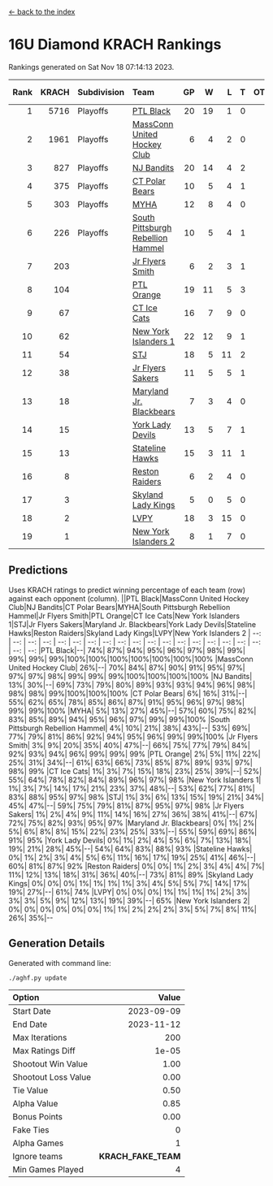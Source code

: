 [<- back to the index](readme.md)
# 16U Diamond KRACH Rankings
Rankings generated on Sat Nov 18 07:14:13 2023.

Rank|KRACH|Subdivision|Team|GP|W|L|T|OTW|OTL|SoS|Exp Wins|Win Diff
---:|---:|:---|:---|---:|---:|---:|---:|---:|---:|---:|---:|---:
1|5716|Playoffs|[PTL Black](https://gamesheetstats.com/seasons/3663/teams/140833/schedule)|20|19|1|0|2|0|376|19.8|-0.0
2|1961|Playoffs|[MassConn United Hockey Club](https://gamesheetstats.com/seasons/3663/teams/140835/schedule)|6|4|2|0|0|0|1889|4.8|-0.0
3|827|Playoffs|[NJ Bandits](https://gamesheetstats.com/seasons/3663/teams/140836/schedule)|20|14|4|2|0|1|834|15.8|-0.0
4|375|Playoffs|[CT Polar Bears](https://gamesheetstats.com/seasons/3663/teams/140834/schedule)|10|5|4|1|0|0|1260|6.3|-0.0
5|303|Playoffs|[MYHA](https://gamesheetstats.com/seasons/3663/teams/140838/schedule)|12|8|4|0|0|0|1029|8.9|0.0
6|226|Playoffs|[South Pittsburgh Rebellion Hammel](https://gamesheetstats.com/seasons/3663/teams/140839/schedule)|10|5|4|1|0|0|1185|6.4|0.0
7|203||[Jr Flyers Smith](https://gamesheetstats.com/seasons/3663/teams/140837/schedule)|6|2|3|1|0|2|1066|3.4|0.0
8|104||[PTL Orange](https://gamesheetstats.com/seasons/3663/teams/140842/schedule)|19|11|5|3|1|0|78|13.4|0.0
9|67||[CT Ice Cats](https://gamesheetstats.com/seasons/3663/teams/140846/schedule)|16|7|9|0|0|1|714|7.9|0.0
10|62||[New York Islanders 1](https://gamesheetstats.com/seasons/3663/teams/140847/schedule)|22|12|9|1|3|0|112|13.4|0.0
11|54||[STJ](https://gamesheetstats.com/seasons/3663/teams/140841/schedule)|18|5|11|2|0|1|1066|6.9|0.0
12|38||[Jr Flyers Sakers](https://gamesheetstats.com/seasons/3663/teams/140843/schedule)|11|5|5|1|2|0|110|6.4|0.0
13|18||[Maryland Jr. Blackbears](https://gamesheetstats.com/seasons/3663/teams/140848/schedule)|7|3|4|0|0|1|759|3.9|0.0
14|15||[York Lady Devils](https://gamesheetstats.com/seasons/3663/teams/140845/schedule)|13|5|7|1|0|2|487|6.4|0.0
15|13||[Stateline Hawks](https://gamesheetstats.com/seasons/3663/teams/140840/schedule)|15|3|11|1|0|1|1237|4.4|0.0
16|8||[Reston Raiders](https://gamesheetstats.com/seasons/3663/teams/140850/schedule)|6|2|4|0|1|0|31|2.9|0.0
17|3||[Skyland Lady Kings](https://gamesheetstats.com/seasons/3663/teams/140849/schedule)|5|0|5|0|0|0|58|0.9|0.0
18|2||[LVPY](https://gamesheetstats.com/seasons/3663/teams/140844/schedule)|18|3|15|0|0|0|111|3.9|0.0
19|1||[New York Islanders 2](https://gamesheetstats.com/seasons/3663/teams/140851/schedule)|8|1|7|0|0|0|45|1.9|0.0

## Predictions
Uses KRACH ratings to predict winning percentage of each team (row) against each opponent (column).
||PTL Black|MassConn United Hockey Club|NJ Bandits|CT Polar Bears|MYHA|South Pittsburgh Rebellion Hammel|Jr Flyers Smith|PTL Orange|CT Ice Cats|New York Islanders 1|STJ|Jr Flyers Sakers|Maryland Jr. Blackbears|York Lady Devils|Stateline Hawks|Reston Raiders|Skyland Lady Kings|LVPY|New York Islanders 2
| --: | --: | --: | --: | --: | --: | --: | --: | --: | --: | --: | --: | --: | --: | --: | --: | --: | --: | --: | --: 
|PTL Black|--| 74%| 87%| 94%| 95%| 96%| 97%| 98%| 99%| 99%| 99%| 99%|100%|100%|100%|100%|100%|100%|100%
|MassConn United Hockey Club| 26%|--| 70%| 84%| 87%| 90%| 91%| 95%| 97%| 97%| 97%| 98%| 99%| 99%| 99%|100%|100%|100%|100%
|NJ Bandits| 13%| 30%|--| 69%| 73%| 79%| 80%| 89%| 93%| 93%| 94%| 96%| 98%| 98%| 98%| 99%|100%|100%|100%
|CT Polar Bears|  6%| 16%| 31%|--| 55%| 62%| 65%| 78%| 85%| 86%| 87%| 91%| 95%| 96%| 97%| 98%| 99%| 99%|100%
|MYHA|  5%| 13%| 27%| 45%|--| 57%| 60%| 75%| 82%| 83%| 85%| 89%| 94%| 95%| 96%| 97%| 99%| 99%|100%
|South Pittsburgh Rebellion Hammel|  4%| 10%| 21%| 38%| 43%|--| 53%| 69%| 77%| 79%| 81%| 86%| 92%| 94%| 95%| 96%| 99%| 99%|100%
|Jr Flyers Smith|  3%|  9%| 20%| 35%| 40%| 47%|--| 66%| 75%| 77%| 79%| 84%| 92%| 93%| 94%| 96%| 99%| 99%| 99%
|PTL Orange|  2%|  5%| 11%| 22%| 25%| 31%| 34%|--| 61%| 63%| 66%| 73%| 85%| 87%| 89%| 93%| 97%| 98%| 99%
|CT Ice Cats|  1%|  3%|  7%| 15%| 18%| 23%| 25%| 39%|--| 52%| 55%| 64%| 78%| 82%| 84%| 89%| 96%| 97%| 98%
|New York Islanders 1|  1%|  3%|  7%| 14%| 17%| 21%| 23%| 37%| 48%|--| 53%| 62%| 77%| 81%| 83%| 88%| 95%| 97%| 98%
|STJ|  1%|  3%|  6%| 13%| 15%| 19%| 21%| 34%| 45%| 47%|--| 59%| 75%| 79%| 81%| 87%| 95%| 97%| 98%
|Jr Flyers Sakers|  1%|  2%|  4%|  9%| 11%| 14%| 16%| 27%| 36%| 38%| 41%|--| 67%| 72%| 75%| 82%| 93%| 95%| 97%
|Maryland Jr. Blackbears|  0%|  1%|  2%|  5%|  6%|  8%|  8%| 15%| 22%| 23%| 25%| 33%|--| 55%| 59%| 69%| 86%| 91%| 95%
|York Lady Devils|  0%|  1%|  2%|  4%|  5%|  6%|  7%| 13%| 18%| 19%| 21%| 28%| 45%|--| 54%| 64%| 83%| 88%| 93%
|Stateline Hawks|  0%|  1%|  2%|  3%|  4%|  5%|  6%| 11%| 16%| 17%| 19%| 25%| 41%| 46%|--| 60%| 81%| 87%| 92%
|Reston Raiders|  0%|  0%|  1%|  2%|  3%|  4%|  4%|  7%| 11%| 12%| 13%| 18%| 31%| 36%| 40%|--| 73%| 81%| 89%
|Skyland Lady Kings|  0%|  0%|  0%|  1%|  1%|  1%|  1%|  3%|  4%|  5%|  5%|  7%| 14%| 17%| 19%| 27%|--| 61%| 74%
|LVPY|  0%|  0%|  0%|  1%|  1%|  1%|  1%|  2%|  3%|  3%|  3%|  5%|  9%| 12%| 13%| 19%| 39%|--| 65%
|New York Islanders 2|  0%|  0%|  0%|  0%|  0%|  0%|  1%|  1%|  2%|  2%|  2%|  3%|  5%|  7%|  8%| 11%| 26%| 35%|--

## Generation Details

Generated with command line:
```
./aghf.py update
```

| Option | Value |
| :----- | ----: |
| Start Date | 2023-09-09 |
| End Date | 2023-11-12 |
| Max Iterations | 200 |
| Max Ratings Diff | 1e-05 |
| Shootout Win Value | 1.00 |
| Shootout Loss Value | 0.00 |
| Tie Value | 0.50 |
| Alpha Value | 0.85 |
| Bonus Points | 0.00 |
| Fake Ties | 0 |
| Alpha Games | 1 |
| Ignore teams | __KRACH_FAKE_TEAM__ |
| Min Games Played | 4 |

